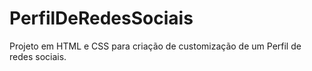 # PerfilDeRedesSociais
Projeto em HTML e CSS para criação de customização de um Perfil de redes sociais.
